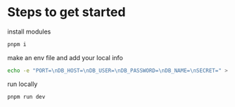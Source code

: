 # Steps to get started

install modules

```bash
pnpm i
```

make an env file and add your local info

```bash
echo -e "PORT=\nDB_HOST=\nDB_USER=\nDB_PASSWORD=\nDB_NAME=\nSECRET=" > .env
```

run locally

```bash
pnpm run dev
```
